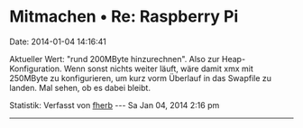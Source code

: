 Mitmachen • Re: Raspberry Pi
============================

Date: 2014-01-04 14:16:41

Aktueller Wert: \"rund 200MByte hinzurechnen\". Also zur
Heap-Konfiguration. Wenn sonst nichts weiter läuft, wäre damit xmx mit
250MByte zu konfigurieren, um kurz vorm Überlauf in das Swapfile zu
landen. Mal sehen, ob es dabei bleibt.

Statistik: Verfasst von
[fherb](http://forum.yacy-websuche.de/memberlist.php?mode=viewprofile&u=9031)
--- Sa Jan 04, 2014 2:16 pm

------------------------------------------------------------------------
